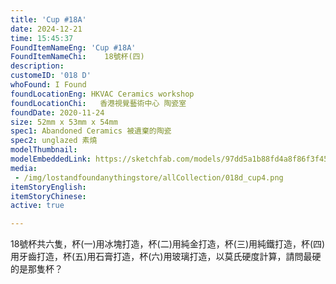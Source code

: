 ```yaml
---
title: 'Cup #18A'
date: 2024-12-21
time: 15:45:37
FoundItemNameEng: 'Cup #18A'
FoundItemNameChi:    18號杯(四)
description: 
customeID: '018 D'
whoFound: I Found
foundLocationEng: HKVAC Ceramics workshop
foundLocationChi:   香港視覺藝術中心 陶瓷室
foundDate: 2020-11-24
size: 52mm x 53mm x 54mm
spec1: Abandoned Ceramics 被遺棄的陶瓷
spec2: unglazed 素燒
modelThumbnail:
modelEmbeddedLink: https://sketchfab.com/models/97dd5a1b88fd4a8f86f3f458efaf7a33/embed
media: 
 - /img/lostandfoundanythingstore/allCollection/018d_cup4.png
itemStoryEnglish: 
itemStoryChinese: 
active: true

---
```

18號杯共六隻，杯(一)用冰塊打造，杯(二)用純金打造，杯(三)用純鐵打造，杯(四)用牙齒打造，杯(五)用石膏打造，杯(六)用玻璃打造，以莫氏硬度計算，請問最硬的是那隻杯？